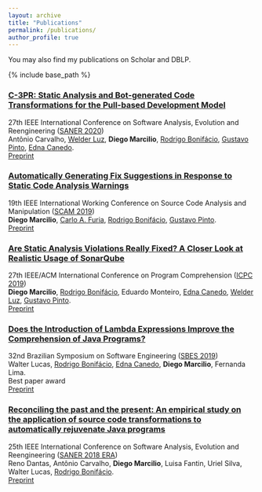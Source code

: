 ```yaml
---
layout: archive
title: "Publications"
permalink: /publications/
author_profile: true
---
```


You may also find my publications on
<i class="fab fa-fw fa-google" aria-hidden="true"></i>
<a href="https://scholar.google.com/citations?user=mFmiw14mkJEC" itemprop="sameAs" style="text-decoration:none;">Scholar</a>
and
<i class="ai ai-fw ai-dblp" aria-hidden="true"></i>
<a href="https://dblp.org/pers/hd/m/Marcilio:Diego" itemprop="sameAs" style="text-decoration:none;">DBLP</a>.

{% include base_path %}

### [C-3PR: Static Analysis and Bot-generated Code Transformations for the Pull-based Development Model](https://dvmarcilio.github.io/papers/saner2020.pdf)
27th IEEE International Conference on Software Analysis, Evolution and Reengineering ([SANER 2020](https://saner2020.csd.uwo.ca/)) <br>
Antônio Carvalho, [Welder Luz](https://github.com/wweellddeerr), **Diego Marcilio**, [Rodrigo Bonifácio](http://wp.rbonifacio.net/), [Gustavo Pinto](http://gustavopinto.org), [Edna Canedo](https://dblp.uni-trier.de/pers/hd/c/Canedo:Edna_Dias). <br>
<i class="fas fa-fw fa-file-pdf" aria-hidden="true"></i> [Preprint](https://dvmarcilio.github.io/papers/saner2020.pdf)


### [Automatically Generating Fix Suggestions in Response to Static Code Analysis Warnings](https://dvmarcilio.github.io/papers/scam2019.pdf)
19th IEEE International Working Conference on Source Code Analysis and Manipulation ([SCAM 2019](http://www.ieee-scam.org/2019)) <br>
**Diego Marcilio**, [Carlo A. Furia](https://bugcounting.net/), [Rodrigo Bonifácio](http://wp.rbonifacio.net/), [Gustavo Pinto](http://gustavopinto.org). <br>
<i class="fas fa-fw fa-file-pdf" aria-hidden="true"></i> [Preprint](https://dvmarcilio.github.io/papers/scam2019.pdf)

### [Are Static Analysis Violations Really Fixed? A Closer Look at Realistic Usage of SonarQube](https://dvmarcilio.github.io/papers/icpc2019.pdf)
27th IEEE/ACM International Conference on Program Comprehension ([ICPC 2019](https://conf.researchr.org/home/icpc-2019)) <br>
**Diego Marcilio**, [Rodrigo Bonifácio](http://wp.rbonifacio.net/), Eduardo Monteiro, [Edna Canedo](https://dblp.uni-trier.de/pers/hd/c/Canedo:Edna_Dias), [Welder Luz](https://github.com/wweellddeerr), [Gustavo Pinto](http://gustavopinto.org). <br>
<i class="fas fa-fw fa-file-pdf" aria-hidden="true"></i> [Preprint](https://dvmarcilio.github.io/papers/icpc2019.pdf)

### [Does the Introduction of Lambda Expressions Improve the Comprehension of Java Programs?](https://dvmarcilio.github.io/papers/sbes2019.pdf)
32nd Brazilian Symposium on Software Engineering ([SBES 2019](https://cbsoft2019.ufba.br/#/sbes)) <br>
Walter Lucas, [Rodrigo Bonifácio](http://wp.rbonifacio.net/), [Edna Canedo](https://dblp.uni-trier.de/pers/hd/c/Canedo:Edna_Dias), **Diego Marcilio**, Fernanda Lima. <br>
<i class="fas fa-fw fa-star" aria-hidden="true"></i> Best paper award<br />
<i class="fas fa-fw fa-file-pdf" aria-hidden="true"></i> [Preprint](https://dvmarcilio.github.io/papers/sbes2019.pdf)


### [Reconciling the past and the present: An empirical study on the application of source code transformations to automatically rejuvenate Java programs](https://dvmarcilio.github.io/papers/saner2018.pdf)
25th IEEE International Conference on Software Analysis, Evolution and Reengineering ([SANER 2018 ERA](http://saner.unimol.it/)) <br>
Reno Dantas, Antônio Carvalho, **Diego Marcilio**, Luisa Fantin, Uriel Silva, Walter Lucas, [Rodrigo Bonifácio](http://wp.rbonifacio.net/). <br>
<i class="fas fa-fw fa-file-pdf" aria-hidden="true"></i> [Preprint](https://dvmarcilio.github.io/papers/saner2018.pdf)

